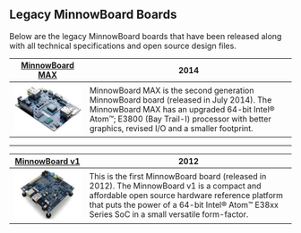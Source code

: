 ## Legacy MinnowBoard Boards

Below are the legacy MinnowBoard boards that have been released along with all technical specifications and open source design files. 

| [MinnowBoard MAX](minnowboard-max)    | 2014  |
|------|------|
| ![MAX](pages/legacy-boards/mb-max-sm.jpg)     | MinnowBoard MAX is the second generation MinnowBoard board (released in July 2014). The MinnowBoard MAX has an upgraded 64-bit Intel® Atom™; E3800 (Bay Trail-I) processor with better graphics, revised I/O and a smaller footprint. |

___

| [MinnowBoard v1](minnowboard-v1)     | 2012  |
|------|------|
| ![v1](pages/legacy-boards/mb-v1-sm.jpg)     | This is the first MinnowBoard board (released in 2012). The MinnowBoard v1 is a compact and affordable open source hardware reference platform that puts the power of a 64-bit Intel® Atom™ E38xx Series SoC in a small versatile form-factor.|
